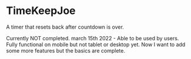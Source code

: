 # TimeKeepJoe
A timer that resets back after countdown is over.

Currently NOT completed.
march 15th 2022 - Able to be used by users. Fully functional on mobile but not tablet or desktop yet. Now I want to add some more features but the basics are complete.

